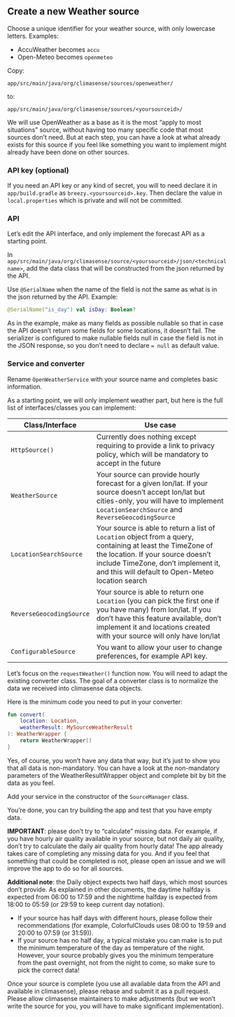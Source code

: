 ## Create a new Weather source

Choose a unique identifier for your weather source, with only lowercase letters. Examples:
- AccuWeather becomes `accu`
- Open-Meteo becomes `openmeteo`

Copy:
```
app/src/main/java/org/climasense/sources/openweather/
```
to:
```
app/src/main/java/org/climasense/sources/<yoursourceid>/
```

We will use OpenWeather as a base as it is the most “apply to most situations” source, without having too many specific code that most sources don’t need.
But at each step, you can have a look at what already exists for this source if you feel like something you want to implement might already have been done on other sources.


### API key (optional)

If you need an API key or any kind of secret, you will to need declare it in `app/build.gradle` as `breezy.<yoursourceid>.key`.
Then declare the value in `local.properties` which is private and will not be committed.


### API

Let’s edit the API interface, and only implement the forecast API as a starting point.

In `app/src/main/java/org/climasense/source/<yoursourceid>/json/<technicalname>`, add the data class that will be constructed from the json returned by the API.

Use `@SerialName` when the name of the field is not the same as what is in the json returned by the API.
Example:
```kotlin
@SerialName("is_day") val isDay: Boolean?
```

As in the example, make as many fields as possible nullable so that in case the API doesn’t return some fields for some locations, it doesn’t fail. The serializer is configured to make nullable fields null in case the field is not in the JSON response, so you don’t need to declare `= null` as default value.


### Service and converter

Rename `OpenWeatherService` with your source name and completes basic information.

As a starting point, we will only implement weather part, but here is the full list of interfaces/classes you can implement:

| Class/Interface          | Use case                                                                                                                                                                                                                                       |
|--------------------------|------------------------------------------------------------------------------------------------------------------------------------------------------------------------------------------------------------------------------------------------|
| `HttpSource()`           | Currently does nothing except requiring to provide a link to privacy policy, which will be mandatory to accept in the future                                                                                                                   |
| `WeatherSource`          | Your source can provide hourly forecast for a given lon/lat. If your source doesn’t accept lon/lat but cities-only, you will have to implement `LocationSearchSource` and `ReverseGeocodingSource`                                         |
| `LocationSearchSource`   | Your source is able to return a list of `Location` object from a query, containing at least the TimeZone of the location. If your source doesn’t include TimeZone, don’t implement it, and this will default to Open-Meteo location search |
| `ReverseGeocodingSource` | Your source is able to return one `Location` (you can pick the first one if you have many) from lon/lat. If you don’t have this feature available, don’t implement it and locations created with your source will only have lon/lat        |     
| `ConfigurableSource`     | You want to allow your user to change preferences, for example API key.                                                                                                                                                                        |

Let’s focus on the `requestWeather()` function now. You will need to adapt the existing converter class.
The goal of a converter class is to normalize the data we received into climasense data objects.

Here is the minimum code you need to put in your converter:
```kotlin
fun convert(
    location: Location,
    weatherResult: MySourceWeatherResult
): WeatherWrapper {
    return WeatherWrapper()
}
```

Yes, of course, you won’t have any data that way, but it’s just to show you that all data is non-mandatory. You can have a look at the non-mandatory parameters of the WeatherResultWrapper object and complete bit by bit the data as you feel.

Add your service in the constructor of the `SourceManager` class.

You’re done, you can try building the app and test that you have empty data.

**IMPORTANT**: please don’t try to “calculate” missing data. For example, if you have hourly air quality available in your source, but not daily air quality, don’t try to calculate the daily air quality from hourly data! The app already takes care of completing any missing data for you. And if you feel that something that could be completed is not, please open an issue and we will improve the app to do so for all sources.

**Additional note**: the Daily object expects two half days, which most sources don’t provide.
As explained in other documents, the daytime halfday is expected from 06:00 to 17:59 and the nighttime halfday is expected from 18:00 to 05:59 (or 29:59 to keep current day notation).
- If your source has half days with different hours, please follow their recommendations (for example, ColorfulClouds uses 08:00 to 19:59 and 20:00 to 07:59 (or 31:59)).
- If your source has no half day, a typical mistake you can make is to put the minimum temperature of the day as temperature of the night. However, your source probably gives you the minimum temperature from the past overnight, not from the night to come, so make sure to pick the correct data!

Once your source is complete (you use all available data from the API and available in climasense), please rebase and submit it as a pull request. Please allow climasense maintainers to make adjustments (but we won’t write the source for you, you will have to make significant implementation).
